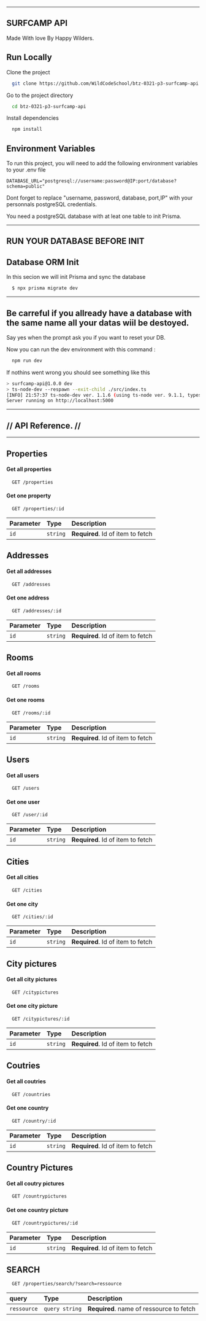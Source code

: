 ----
SURFCAMP API
----
Made With love By Happy Wilders.





## Run Locally

Clone the project

```bash
  git clone https://github.com/WildCodeSchool/btz-0321-p3-surfcamp-api
```

Go to the project directory

```bash
  cd btz-0321-p3-surfcamp-api
```

Install dependencies

```bash
  npm install
```




## Environment Variables

To run this project, you will need to add the following environment variables to your .env file

`DATABASE_URL="postgresql://username:password@IP:port/database?schema=public"`

Dont forget to replace "username, password, database, port,IP" with your personnals postgreSQL credentials.

You need a postgreSQL database with at leat one table to init Prisma.

---
RUN YOUR DATABASE BEFORE INIT
---



## Database ORM Init

In this secion we will init Prisma and sync the database

```bash
  $ npx prisma migrate dev
```
---
Be carreful if you allready have a database with the same name all your datas wiil be destoyed.
---
Say yes when the prompt ask you if you want to reset your DB.


Now you can run the dev environment with this command : 
```bash
  npm run dev
```


If nothins went wrong you should see something like this 

```bash
> surfcamp-api@1.0.0 dev
> ts-node-dev --respawn --exit-child ./src/index.ts
[INFO] 21:57:37 ts-node-dev ver. 1.1.6 (using ts-node ver. 9.1.1, typescript ver. 4.3.2)
Server running on http://localhost:5000
```
-----
## //  API Reference. //
-----

Properties
--
#### Get all properties

```http
  GET /properties
```

#### Get one property

```http
  GET /properties/:id
```

| Parameter | Type     | Description                       |
| :-------- | :------- | :-------------------------------- |
| `id`      | `string` | **Required**. Id of item to fetch |

Addresses
---
#### Get all addresses

```http
  GET /addresses
```

#### Get one address

```http
  GET /addresses/:id
```

| Parameter | Type     | Description                       |
| :-------- | :------- | :-------------------------------- |
| `id`      | `string` | **Required**. Id of item to fetch |



Rooms
----
#### Get all rooms
```http
  GET /rooms
```

#### Get one rooms

```http
  GET /rooms/:id
```

| Parameter | Type     | Description                       |
| :-------- | :------- | :-------------------------------- |
| `id`      | `string` | **Required**. Id of item to fetch |

Users
---
#### Get all users

```http
  GET /users
```

#### Get one user

```http
  GET /user/:id
```

| Parameter | Type     | Description                       |
| :-------- | :------- | :-------------------------------- |
| `id`      | `string` | **Required**. Id of item to fetch |


Cities
---
#### Get all cities
```http
  GET /cities
```

#### Get one city

```http
  GET /cities/:id
```



| Parameter | Type     | Description                       |
| :-------- | :------- | :-------------------------------- |
| `id`      | `string` | **Required**. Id of item to fetch |


City pictures
---
#### Get all city pictures
```http
  GET /citypictures
```

#### Get one city picture

```http
  GET /citypictures/:id
```



| Parameter | Type     | Description                       |
| :-------- | :------- | :-------------------------------- |
| `id`      | `string` | **Required**. Id of item to fetch |



Coutries
---
#### Get all coutries
```http
  GET /countries
```

#### Get one country

```http
  GET /country/:id
```



| Parameter | Type     | Description                       |
| :-------- | :------- | :-------------------------------- |
| `id`      | `string` | **Required**. Id of item to fetch |


Country Pictures
---
#### Get all coutry pictures
```http
  GET /countrypictures
```

#### Get one country picture

```http
  GET /countrypictures/:id
```



| Parameter | Type     | Description                       |
| :-------- | :------- | :-------------------------------- |
| `id`      | `string` | **Required**. Id of item to fetch |




SEARCH
--
```http
  GET /properties/search/?search=ressource
```


| query | Type     | Description                       |
| :-------- | :------- | :-------------------------------- |
| `ressource`      | `query string` | **Required**. name of ressource to fetch |



